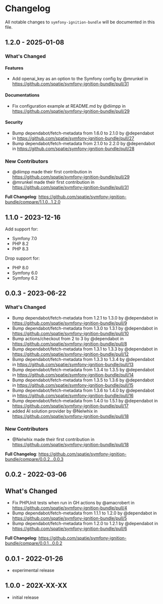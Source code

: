 # Changelog

All notable changes to `symfony-ignition-bundle` will be documented in this file.

## 1.2.0 - 2025-01-08

### What's Changed

#### Features

* Add openai_key as an option to the Symfony config by @mrunkel in https://github.com/spatie/symfony-ignition-bundle/pull/31

#### Documentations

* Fix configuration example at README.md by @diimpp in https://github.com/spatie/symfony-ignition-bundle/pull/29

#### Security

* Bump dependabot/fetch-metadata from 1.6.0 to 2.1.0 by @dependabot in https://github.com/spatie/symfony-ignition-bundle/pull/27
* Bump dependabot/fetch-metadata from 2.1.0 to 2.2.0 by @dependabot in https://github.com/spatie/symfony-ignition-bundle/pull/28

### New Contributors

* @diimpp made their first contribution in https://github.com/spatie/symfony-ignition-bundle/pull/29
* @mrunkel made their first contribution in https://github.com/spatie/symfony-ignition-bundle/pull/31

**Full Changelog**: https://github.com/spatie/symfony-ignition-bundle/compare/1.1.0...1.2.0

## 1.1.0 - 2023-12-16

Add support for:

- Symfony 7.0
- PHP 8.2
- PHP 8.3

Drop support for:

- PHP 8.0
- Symfony 6.0
- Symfony 6.2

## 0.0.3 - 2023-06-22

### What's Changed

- Bump dependabot/fetch-metadata from 1.2.1 to 1.3.0 by @dependabot in https://github.com/spatie/symfony-ignition-bundle/pull/9
- Bump dependabot/fetch-metadata from 1.3.0 to 1.3.1 by @dependabot in https://github.com/spatie/symfony-ignition-bundle/pull/10
- Bump actions/checkout from 2 to 3 by @dependabot in https://github.com/spatie/symfony-ignition-bundle/pull/8
- Bump dependabot/fetch-metadata from 1.3.1 to 1.3.3 by @dependabot in https://github.com/spatie/symfony-ignition-bundle/pull/12
- Bump dependabot/fetch-metadata from 1.3.3 to 1.3.4 by @dependabot in https://github.com/spatie/symfony-ignition-bundle/pull/13
- Bump dependabot/fetch-metadata from 1.3.4 to 1.3.5 by @dependabot in https://github.com/spatie/symfony-ignition-bundle/pull/14
- Bump dependabot/fetch-metadata from 1.3.5 to 1.3.6 by @dependabot in https://github.com/spatie/symfony-ignition-bundle/pull/15
- Bump dependabot/fetch-metadata from 1.3.6 to 1.4.0 by @dependabot in https://github.com/spatie/symfony-ignition-bundle/pull/16
- Bump dependabot/fetch-metadata from 1.4.0 to 1.5.1 by @dependabot in https://github.com/spatie/symfony-ignition-bundle/pull/17
- added AI solution provider by @Nelwhix in https://github.com/spatie/symfony-ignition-bundle/pull/18

### New Contributors

- @Nelwhix made their first contribution in https://github.com/spatie/symfony-ignition-bundle/pull/18

**Full Changelog**: https://github.com/spatie/symfony-ignition-bundle/compare/0.0.2...0.0.3

## 0.0.2 - 2022-03-06

## What's Changed

- Fix PHPUnit tests when run in GH actions by @amacrobert in https://github.com/spatie/symfony-ignition-bundle/pull/4
- Bump dependabot/fetch-metadata from 1.1.1 to 1.2.0 by @dependabot in https://github.com/spatie/symfony-ignition-bundle/pull/5
- Bump dependabot/fetch-metadata from 1.2.0 to 1.2.1 by @dependabot in https://github.com/spatie/symfony-ignition-bundle/pull/6

**Full Changelog**: https://github.com/spatie/symfony-ignition-bundle/compare/0.0.1...0.0.2

## 0.0.1 - 2022-01-26

- experimental release

## 1.0.0 - 202X-XX-XX

- initial release
